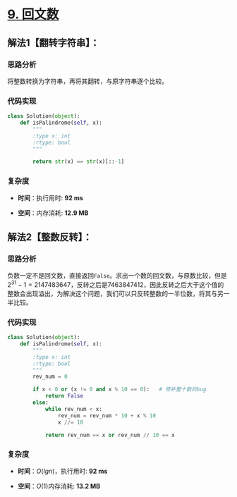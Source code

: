 # [9. 回文数](https://leetcode.cn/problems/palindrome-number/)

## 解法1【翻转字符串】：

### 思路分析

将整数转换为字符串，再将其翻转，与原字符串逐个比较。

### 代码实现

```python
class Solution(object):
    def isPalindrome(self, x):
        """
        :type x: int
        :rtype: bool
        """

        return str(x) == str(x)[::-1]
```

### 复杂度

- **时间**：执行用时: **92 ms**

- **空间**：内存消耗: **12.9 MB**

## 解法2【整数反转】：

### 思路分析

负数一定不是回文数，直接返回`False`。求出一个数的回文数，与原数比较，但是$2^{31} - 1 = 2147483647$，反转之后是$7463847412$，因此反转之后大于这个值的整数会出现溢出，为解决这个问题，我们可以只反转整数的一半位数，将其与另一半比较。

### 代码实现

```python
class Solution(object):
    def isPalindrome(self, x):
        """
        :type x: int
        :rtype: bool
        """
        rev_num = 0

        if x < 0 or (x != 0 and x % 10 == 0):   # 修补整十数的bug
            return False
        else:
            while rev_num < x:
                rev_num = rev_num * 10 + x % 10
                x //= 10

            return rev_num == x or rev_num // 10 == x
```

### 复杂度

- **时间**：$O(lgn)$，执行用时: **92 ms**

- **空间**：$O(1)$内存消耗: **13.2 MB**